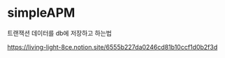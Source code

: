 # simpleAPM
트랜잭션 데이터를 db에 저장하고 하는법

https://living-light-8ce.notion.site/6555b227da0246cd81b10ccf1d0b2f3d
